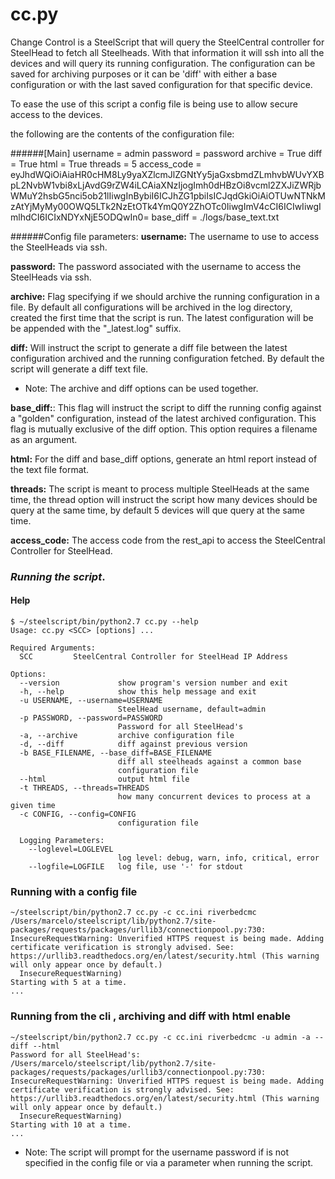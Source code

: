 # cc.py
Change Control is a SteelScript that will query the SteelCentral controller for SteelHead to fetch all Steelheads.
With that information it will ssh into all the devices and will query its running configuration.
The configuration can be saved for archiving purposes or it can be 'diff' with either a base configuration or with
the last saved configuration for that specific device.

To ease the use of this script a config file is being use to allow secure access to the devices.

the following are the contents of the configuration file:

######[Main]
username = admin
password = password
archive = True
diff = True
html = True
threads = 5
access_code = eyJhdWQiOiAiaHR0cHM8Ly9yaXZlcmJlZGNtYy5jaGxsbmdZLmhvbWUvYXBpL2NvbW1vbi8xLjAvdG9rZW4iLCAiaXNzIjogImh0dHBzOi8vcml2ZXJiZWRjbWMuY2hsbG5nci5ob21lIiwgInBybiI6ICJhZG1pbiIsICJqdGkiOiAiOTUwNTNkMzAtYjMyMy00OWQ5LTk2NzEtOTk4YmQ0Y2ZhOTc0IiwgImV4cCI6ICIwIiwgImlhdCI6ICIxNDYxNjE5ODQwIn0=
base_diff = ./logs/base_text.txt


######Config file parameters:
**username:** The username to use to access the SteelHeads via ssh.

**password:** The password associated with the username to access the SteelHeads via ssh.

**archive:** Flag specifying if we should archive the running configuration in a file. By default all configurations will
be archived in the log directory, created the first time that the script is run. The latest configuration will be
be appended with the "_latest.log" suffix.

**diff:** Will instruct the script to generate a diff file between the latest configuration archived and the running
configuration fetched. By default the script will generate a diff text file.

* Note: The archive and diff options can be used together.

**base_diff:**: This flag will instruct the script to diff the running config against a "golden" configuration, instead
of the latest archived configuration. This flag is mutually exclusive of the diff option. This option requires a filename
as an argument.

**html:** For the diff and base_diff options, generate an html report instead of the text file format.

**threads:** The script is meant to process multiple SteelHeads at the same time, the thread option will instruct the
script how many  devices should be query at the same time, by default 5 devices will que query at the same time.

**access_code:** The access code from the rest_api to access the SteelCentral Controller for SteelHead.

### *Running the script*.
#### Help
```
$ ~/steelscript/bin/python2.7 cc.py --help
Usage: cc.py <SCC> [options] ...

Required Arguments:
  SCC         SteelCentral Controller for SteelHead IP Address

Options:
  --version             show program's version number and exit
  -h, --help            show this help message and exit
  -u USERNAME, --username=USERNAME
                        SteelHead username, default=admin
  -p PASSWORD, --password=PASSWORD
                        Password for all SteelHead's
  -a, --archive         archive configuration file
  -d, --diff            diff against previous version
  -b BASE_FILENAME, --base_diff=BASE_FILENAME
                        diff all steelheads against a common base
                        configuration file
  --html                output html file
  -t THREADS, --threads=THREADS
                        how many concurrent devices to process at a given time
  -c CONFIG, --config=CONFIG
                        configuration file

  Logging Parameters:
    --loglevel=LOGLEVEL
                        log level: debug, warn, info, critical, error
    --logfile=LOGFILE   log file, use '-' for stdout
```
### Running with a config file
```
~/steelscript/bin/python2.7 cc.py -c cc.ini riverbedcmc
/Users/marcelo/steelscript/lib/python2.7/site-packages/requests/packages/urllib3/connectionpool.py:730: InsecureRequestWarning: Unverified HTTPS request is being made. Adding certificate verification is strongly advised. See: https://urllib3.readthedocs.org/en/latest/security.html (This warning will only appear once by default.)
  InsecureRequestWarning)
Starting with 5 at a time.
...
```

### Running from the cli , archiving and diff with html enable
```
~/steelscript/bin/python2.7 cc.py -c cc.ini riverbedcmc -u admin -a --diff --html
Password for all SteelHead's:
/Users/marcelo/steelscript/lib/python2.7/site-packages/requests/packages/urllib3/connectionpool.py:730: InsecureRequestWarning: Unverified HTTPS request is being made. Adding certificate verification is strongly advised. See: https://urllib3.readthedocs.org/en/latest/security.html (This warning will only appear once by default.)
  InsecureRequestWarning)
Starting with 10 at a time.
...
```
* Note: The script will prompt for the username password if is not specified in the config file or via a parameter when running the script.


